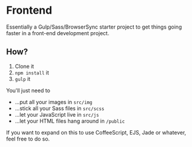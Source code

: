 # Frontend

Essentially a Gulp/Sass/BrowserSync starter project to get things going faster in a front-end development project.

## How?

1. Clone it
2. `npm install` it
3. `gulp` it

You'll just need to
+ ...put all your images in `src/img`
+ ...stick all your Sass files in `src/scss`
+ ...let your JavaScript live in `src/js`
+ ...let your HTML files hang around in `/public`

If you want to expand on this to use CoffeeScript, EJS, Jade or whatever, feel free to do so.

